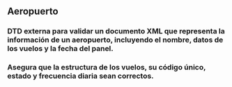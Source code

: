 ## Aeropuerto

### DTD externa para validar un documento XML que representa la información de un aeropuerto, incluyendo el nombre, datos de los vuelos y la fecha del panel.

### Asegura que la estructura de los vuelos, su código único, estado y frecuencia diaria sean correctos.